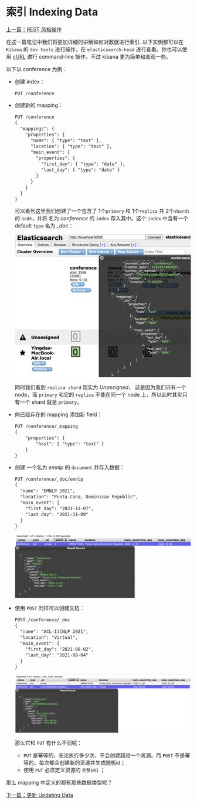 # 索引 Indexing Data

[上一篇：REST 风格操作](/notes/restful_api.md)

在这一篇笔记中我们将更加详细的讲解如何对数据进行索引. 以下实例都可以在 `Kibana` 的 `dev tools` 进行操作，在 `elasticsearch-head` 进行查看。你也可以使用 [cURL](https://curl.se/) 进行 command-line 操作，不过 kibana 更为简单和直观一些。

以下以 conference 为例：

- 创建 index：
  ```
  PUT /conference
  ```

- 创建新的 mapping：
    ```
    PUT /conference
    {
      "mappings": {
        "properties": {
          "name": { "type": "text" },
          "location": { "type": "text" },
          "main_event": {
            "properties": {
              "first_day": { "type": "date" },
              "last_day": { "type": "date" }
            }
          }
        }
      }
    }
    ```

    可以看到这里我们创建了一个包含了 1个`primary` 和 1个`replica` 共 2个`shards` 的 `node`，并将 名为 *conference* 的 `index` 存入其中。这个 `index` 中含有一个 default `type` 名为 *_doc*：

    ![example_0](/figures/example_0.png)

    同时我们看到 `replica shard` 现实为 *Unassigned*， 这是因为我们只有一个 node，而 `primary` 和它的 `replica` 不能在同一个 node 上，所以此时其实只有一个 shard 就是 `primary`。

- 向已经存在的 mapping 添加新 field：
    ```
    PUT /conference/_mapping
    {
        "properties": {
            "host": { "type": "text" }
        }
    }
    ```

- 创建 一个名为 *emnlp* 的 `document` 并存入数据：
    ```
    PUT /conference/_doc/emnlp
    {
      "name": "EMNLP 2021",
      "location": "Punta Cana, Dominican Republic",
      "main_event": {
        "first_day": "2021-11-07",
        "last_day": "2021-11-09"
      }
    }
    ```

    ![example_1](/figures/example_1.png)

- 使用 `POST` 同样可以创建文档：
    ```
    POST /conference/_doc
    {
      "name": "ACL-IJCNLP 2021",
      "location": "Virtual",
      "main_event": {
        "first_day": "2021-08-02",
        "last_day": "2021-08-04"
      }
    }
    ```

    ![example_2](/figures/example_2.png)

    那么它和 `PUT` 有什么不同呢：
    - `PUT` 是幂等的，无论执行多少次，不会创建超过一个资源。而 `POST` 不是幂等的，每次都会创建新的资源并生成随机id；
    - 使用 `PUT` 必须定义资源的 `完整URI` ；

那么 mapping 中定义的都有那些数据类型呢？

[下一篇：更新 Updating Data](/notes/update_data.md)